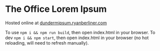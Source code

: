 # The Office Lorem Ipsum

Hosted online at [dundermipsum.ryanberliner.com](dundermipsum.ryanberliner.com)

To use `npm i && npm run build`, then open index.html in your browser.
To dev `npm i && npm start`, then open index.html in your browser (no hot reloading, will need to refresh manually).